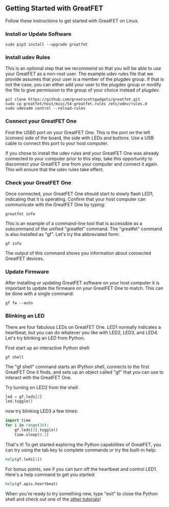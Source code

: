 ## Getting Started with GreatFET

Follow these instructions to get started with GreatFET on Linux.


### Install or Update Software

```
sudo pip3 install --upgrade greatfet
```


### Install udev Rules

This is an optional step that we recommend so that you will be able to use your
GreatFET as a non-root user.  The example udev rules file that we provide
assumes that your user is a member of the plugdev group.  If that is not the
case, you can either add your user to the plugdev group or modify the file to
give permission to the group of your choice instead of plugdev.

```
git clone https://github.com/greatscottgadgets/greatfet.git
sudo cp greatfet/host/misc/54-greatfet.rules /etc/udev/rules.d
sudo udevadm control --reload-rules
```


### Connect your GreatFET One

Find the USB0 port on your GreatFET One.  This is the port on the left (convex)
side of the board, the side with LEDs and buttons.  Use a USB cable to connect
this port to your host computer.

If you chose to install the udev rules and your GreatFET One was already 
connected to your computer prior to this step, take this opportunity to 
disconnect your GreatFET one from your computer and connect it again. This will 
ensure that the udev rules take effect. 


### Check your GreatFET One

Once connected, your GreatFET One should start to slowly flash LED1, indicating
that it is operating.  Confirm that your host computer can communicate with the
GreatFET One by typing:

```
greatfet info
```

This is an example of a command-line tool that is accessible as a subcommand of
the unified "greatfet" command.  The "greatfet" command is also installed as
"gf".  Let's try the abbreviated form:

```
gf info
```

The output of this command shows you information about connected GreatFET
devices.


### Update Firmware

After installing or updating GreatFET software on your host computer it is
important to update the firmware on your GreatFET One to match.  This can be
done with a single command:

```
gf fw --auto
```


### Blinking an LED

There are four fabulous LEDs on GreatFET One.  LED1 normally indicates a
heartbeat, but you can do whatever you like with LED2, LED3, and LED4.  Let's
try blinking an LED from Python.

First start up an interactive Python shell:

```
gf shell
```

The "gf shell" command starts an IPython shell, connects to the first GreatFET
One it finds, and sets up an object called "gf" that you can use to interact
with the GreatFET One.

Try turning on LED2 from the shell:

```python
led = gf.leds[2]
led.toggle()
```

now try blinking LED3 a few times:

```python
import time
for i in range(10):
	gf.leds[3].toggle()
	time.sleep(0.2)
```

That's it!  To get started exploring the Python capabilities of
GreatFET, you can try using the tab key to complete commands or try the
built-in help:

```python
help(gf.leds[3])
```

For bonus points, see if you can turn off the heartbeat and control LED1.
Here's a help command to get you started:

```python
help(gf.apis.heartbeat)
```

When you're ready to try something new, type "exit" to close the Python shell
and check out one of the [other tutorials](README.md)!

